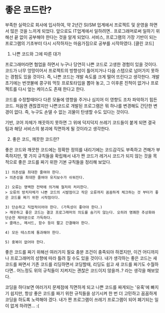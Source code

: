 # 좋은 코드란?

 부족한 실력으로 회사에 입사하여, 약 2년간 SI/SM 업계에서 프로젝트 및 운영을 하면서 많은 것을 느끼게 되었다. 앞으로도 IT업계에서 일하려면.. 프로그래머로써 일하기 위해선 끝 없이 공부해야 한다는 것을 알게 되었다. 서비스, 프로그램의 가장 기반이 되는 프로그램의 기초부터 다시 시작하자는 마음가짐으로 공부를 시작하였다. [클린 코드]


1. 나쁜 코드와 그에 따른 대가

 프로그래머라면 협업을 하면서 누구나 당연히 나쁜 코드로 고생한 경험이 있을 것이다. 코드가 너무 엉망이어서 프로젝트의 방향성이 틀어지거나 다음 스텝으로 넘어가지 못하는 경험도 있을 것이다. 즉, 나쁜 코드는 개발 속도를 크게 떨어 뜨린다고 생각한다. 개발 초기에는 번갯불에 콩구워 먹듯 프로토타입을 뽑아 놓고, 그 이후론 진척이 없거나 프로젝트를 다시 엎는 케이스도 존재 한다고 한다. 

 코드를 수정할때마다 다른 모듈에 영향을 주거나 심지어 이 영향도 조차 파악하기 힘든 코드. 처음엔 괜찮겠지만 나쁜코드로 개발된 프로그램은 뭐 하나를 변경해도 간단한 변경이 없다. 즉, 누구도 손댈 수 없는 괴물이 탄생할 수도 있다는 것이다.

 기반, 코어 자체가 깨끗하지 못하면 그 위에 덕지덕지 쓰레기 코드들이 붙게 되면 결국 팀과 해당 서비스의 붕괴에 직면하게 될 것이라고 생각한다. 


2. 좋은 코드, 깨끗한 코드란?

 좋은 코드와 깨끗한 코드에는 정확한 정의를 내리기에는 코드감각도 부족하고 견해가 부족하지만, 몇 가지 규칙들을 확립해서 내가 짠 코드가 레거시 코드가 되지 않는 것을 목적으로 좋은 코드를 짜기 위한 기본 규칙들을 정리해 보았다.

	1) 의존성을 최대한 줄여야 한다.
	> 의존성을 최대한 줄여야 유지보수가 쉬워진다.

	2) 오류는 명백한 전략에 의거해 철저히 처리한다.
	> 오류의 방치자체가 나쁜 코드의 시발점이고 작은 오류까지 꼼꼼하게 체크하는 것 부터가 좋은 코드를 짜기 위한 시작점이다.

	3) 단순하고 직접적이어야 한다. (가독성이 좋아야 한다.)
	> 깨끗하고 좋은 코드는 결코 프로그래머의 의도를 숨기지 않는다. 오히려 명쾌한 추상화와 단순한 제어문으로 가득하다.
	> 클래스, 메서드, 함수 등이 짧고 간결해야 한다. 

	4) 모든 테스트에 통과해야 한다.

	5) 중복이 없어야 한다.

 좋은 코드를 짜기 위해선 여러가지 필요 충분 조건이 충족되야 하겠지만, 이건 어디까지나 프로그래머의 성향에 따라 틀려 질 수도 있을 것이다. 내가 생각하는 좋은 코드는 새 코드를 짜면서 기존 코드를 리딩하면서 코딩할때, 리딩도 쉽고 새 코드를 짜기도 수월하다면.. 어느정도 위의 규칙들이 지켜지는 괜찮은 코드이지 않을까..? 라는 생각을 해보았다.

 코딩을 하다보면 여러가지 문제점에 직면하게 되고 나쁜 코드를 짜게되는 '유혹'에 빠지기 쉽지만, 항상 좋은 코드를 짜기 위한 규칙들을 상기시켜 한 번 더 고민하고 꼼꼼하게 코딩을 하도록 노력해야 겠다. 내가 짠 프로그램이 쓰레기 프로그램이 되어 폐기되는 일이 없게 하려면... :(


